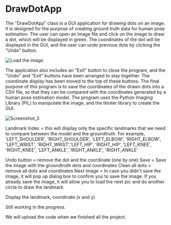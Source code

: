 # DrawDotApp 

The "DrawDotApp" class is a GUI application for drawing dots on an image. It is designed for the purpose of creating ground truth data for human pose estimation. The user can open an image file and click on the image to draw a dot, which will be displayed in green. The coordinates of the dot will be displayed in the GUI, and the user can undo previous dots by clicking the "Undo" button.

![Load the image](https://user-images.githubusercontent.com/89494368/219559212-18bdc6f2-f3c7-442b-bb8e-465494bfe3bf.jpg)


The application also includes an "Exit" button to close the program, and the "Undo" and "Exit" buttons have been arranged to stay together. The coordinate display has been moved to the top of these buttons. The final purpose of this program is to save the coordinates of the drawn dots into a CSV file, so that they can be compared with the coordinates generated by a human pose estimation model. The program uses the Python Imaging Library (PIL) to manipulate the image, and the tkinter library to create the GUI.



![Screenshot_3](https://user-images.githubusercontent.com/89494368/220248245-18335e56-fc56-44f0-9287-2bf7d7efa3df.jpg)

Landmark Index = this will display only the specific landmarks that we need to compare between the model and the groundtruth.
For example, 'LEFT_SHOULDER', 'RIGHT_SHOULDER',  'LEFT_ELBOW', 'RIGHT_ELBOW', 'LEFT_WRIST', 'RIGHT_WRIST','LEFT_HIP', 'RIGHT_HIP', 'LEFT_KNEE', 'RIGHT_KNEE', 'LEFT_ANKLE', 'RIGHT_ANKLE', 'RIGHT_ANKLE'

Undo button = remove the dot and the coordinate (one by one)
Save = Save the image with the groundtruth dots and coordinates
Clean all dots = remove all dots and coordinates
Next image = In case you didn't save the image, it will pop up dialog box to confirm you to save the image. If you already save the image, it will allow you to load the next pic and do another circle to draw the landmark.

Display the landmark, coordinate (x and y)



Still working in the progress.

We will upload the code when we finished all the project. 


